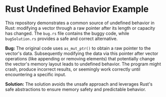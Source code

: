 # Rust Undefined Behavior Example

This repository demonstrates a common source of undefined behavior in Rust: modifying a vector through a raw pointer after its length or capacity has changed.  The `bug.rs` file contains the buggy code, while `bugSolution.rs` provides a safe and correct alternative.

**Bug:** The original code uses `as_mut_ptr()` to obtain a raw pointer to the vector's data.  Subsequently modifying the data via this pointer after vector operations (like appending or removing elements) that potentially change the vector's memory layout leads to undefined behavior.  The program might crash, produce incorrect results, or seemingly work correctly until encountering a specific input.

**Solution:**  The solution avoids the unsafe approach and leverages Rust's safe abstractions to ensure memory safety and predictable behavior.